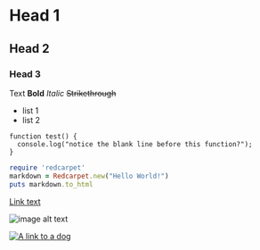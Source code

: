 
# Head 1
## Head 2
### Head 3

Text
**Bold**
*Italic*
~~Strikethrough~~

- list 1
- list 2

```
function test() {
  console.log("notice the blank line before this function?");
}
```

```ruby
require 'redcarpet'
markdown = Redcarpet.new("Hello World!")
puts markdown.to_html
```

[Link text](https://link-url-here.org)

![image alt text](https://i.natgeofe.com/n/4f5aaece-3300-41a4-b2a8-ed2708a0a27c/domestic-dog_thumb_square.jpg)

[![A link to a dog](https://i.natgeofe.com/n/4f5aaece-3300-41a4-b2a8-ed2708a0a27c/domestic-dog_thumb_square.jpg 'img alt text')](https://link-target.com)






